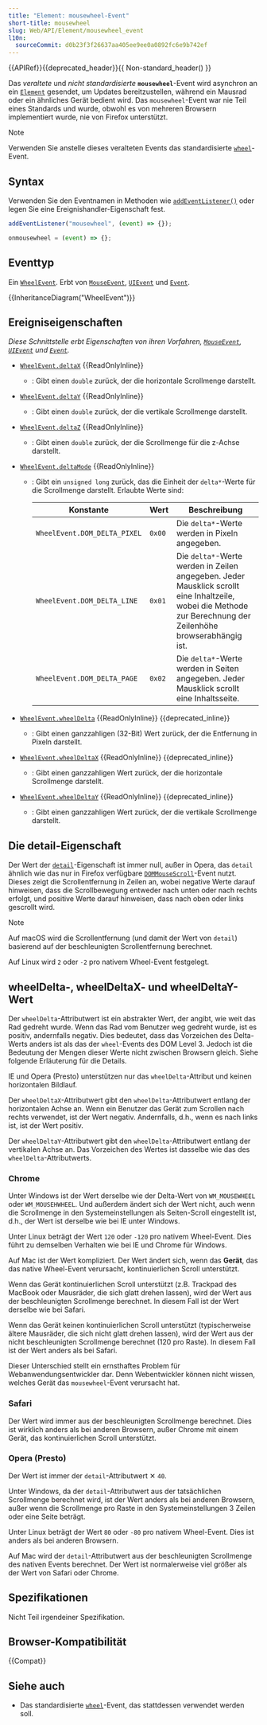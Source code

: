 ```yaml
---
title: "Element: mousewheel-Event"
short-title: mousewheel
slug: Web/API/Element/mousewheel_event
l10n:
  sourceCommit: d0b23f3f26637aa405ee9ee0a0892fc6e9b742ef
---
```


{{APIRef}}{{deprecated_header}}{{ Non-standard_header() }}

Das _veraltete_ und _nicht standardisierte_ **`mousewheel`**-Event wird asynchron an ein [`Element`](/de/docs/Web/API/Element) gesendet, um Updates bereitzustellen, während ein Mausrad oder ein ähnliches Gerät bedient wird. Das `mousewheel`-Event war nie Teil eines Standards und wurde, obwohl es von mehreren Browsern implementiert wurde, nie von Firefox unterstützt.

> [!NOTE]
> Verwenden Sie anstelle dieses veralteten Events das standardisierte [`wheel`](/de/docs/Web/API/Element/wheel_event)-Event.

## Syntax

Verwenden Sie den Eventnamen in Methoden wie [`addEventListener()`](/de/docs/Web/API/EventTarget/addEventListener) oder legen Sie eine Ereignishandler-Eigenschaft fest.

```js
addEventListener("mousewheel", (event) => {});

onmousewheel = (event) => {};
```

## Eventtyp

Ein [`WheelEvent`](/de/docs/Web/API/WheelEvent). Erbt von [`MouseEvent`](/de/docs/Web/API/MouseEvent), [`UIEvent`](/de/docs/Web/API/UIEvent) und [`Event`](/de/docs/Web/API/Event).

{{InheritanceDiagram("WheelEvent")}}

## Ereigniseigenschaften

_Diese Schnittstelle erbt Eigenschaften von ihren Vorfahren, [`MouseEvent`](/de/docs/Web/API/MouseEvent), [`UIEvent`](/de/docs/Web/API/UIEvent) und [`Event`](/de/docs/Web/API/Event)._

- [`WheelEvent.deltaX`](/de/docs/Web/API/WheelEvent/deltaX) {{ReadOnlyInline}}
  - : Gibt einen `double` zurück, der die horizontale Scrollmenge darstellt.
- [`WheelEvent.deltaY`](/de/docs/Web/API/WheelEvent/deltaY) {{ReadOnlyInline}}
  - : Gibt einen `double` zurück, der die vertikale Scrollmenge darstellt.
- [`WheelEvent.deltaZ`](/de/docs/Web/API/WheelEvent/deltaZ) {{ReadOnlyInline}}
  - : Gibt einen `double` zurück, der die Scrollmenge für die z-Achse darstellt.
- [`WheelEvent.deltaMode`](/de/docs/Web/API/WheelEvent/deltaMode) {{ReadOnlyInline}}

  - : Gibt ein `unsigned long` zurück, das die Einheit der `delta*`-Werte für die Scrollmenge darstellt. Erlaubte Werte sind:

    | Konstante                    | Wert   | Beschreibung                                                                                                                                                  |
    | ---------------------------- | ------ | ------------------------------------------------------------------------------------------------------------------------------------------------------------- |
    | `WheelEvent.DOM_DELTA_PIXEL` | `0x00` | Die `delta*`-Werte werden in Pixeln angegeben.                                                                                                                |
    | `WheelEvent.DOM_DELTA_LINE`  | `0x01` | Die `delta*`-Werte werden in Zeilen angegeben. Jeder Mausklick scrollt eine Inhaltzeile, wobei die Methode zur Berechnung der Zeilenhöhe browserabhängig ist. |
    | `WheelEvent.DOM_DELTA_PAGE`  | `0x02` | Die `delta*`-Werte werden in Seiten angegeben. Jeder Mausklick scrollt eine Inhaltsseite.                                                                     |

- [`WheelEvent.wheelDelta`](/de/docs/Web/API/WheelEvent/wheelDelta) {{ReadOnlyInline}} {{deprecated_inline}}
  - : Gibt einen ganzzahligen (32-Bit) Wert zurück, der die Entfernung in Pixeln darstellt.
- [`WheelEvent.wheelDeltaX`](/de/docs/Web/API/WheelEvent/wheelDeltaX) {{ReadOnlyInline}} {{deprecated_inline}}
  - : Gibt einen ganzzahligen Wert zurück, der die horizontale Scrollmenge darstellt.
- [`WheelEvent.wheelDeltaY`](/de/docs/Web/API/WheelEvent/wheelDeltaY) {{ReadOnlyInline}} {{deprecated_inline}}
  - : Gibt einen ganzzahligen Wert zurück, der die vertikale Scrollmenge darstellt.

## Die detail-Eigenschaft

Der Wert der [`detail`](/de/docs/Web/API/UIEvent/detail)-Eigenschaft ist immer null, außer in Opera, das `detail` ähnlich wie das nur in Firefox verfügbare [`DOMMouseScroll`](/de/docs/Web/API/Element/DOMMouseScroll_event)-Event nutzt. Dieses zeigt die Scrollentfernung in Zeilen an, wobei negative Werte darauf hinweisen, dass die Scrollbewegung entweder nach unten oder nach rechts erfolgt, und positive Werte darauf hinweisen, dass nach oben oder links gescrollt wird.

> [!NOTE]
> Auf macOS wird die Scrollentfernung (und damit der Wert von `detail`) basierend auf der beschleunigten Scrollentfernung berechnet.

Auf Linux wird `2` oder `-2` pro nativem Wheel-Event festgelegt.

## wheelDelta-, wheelDeltaX- und wheelDeltaY-Wert

Der `wheelDelta`-Attributwert ist ein abstrakter Wert, der angibt, wie weit das Rad gedreht wurde. Wenn das Rad vom Benutzer weg gedreht wurde, ist es positiv, andernfalls negativ. Dies bedeutet, dass das Vorzeichen des Delta-Werts anders ist als das der `wheel`-Events des DOM Level 3. Jedoch ist die Bedeutung der Mengen dieser Werte nicht zwischen Browsern gleich. Siehe folgende Erläuterung für die Details.

IE und Opera (Presto) unterstützen nur das `wheelDelta`-Attribut und keinen horizontalen Bildlauf.

Der `wheelDeltaX`-Attributwert gibt den `wheelDelta`-Attributwert entlang der horizontalen Achse an. Wenn ein Benutzer das Gerät zum Scrollen nach rechts verwendet, ist der Wert negativ. Andernfalls, d.h., wenn es nach links ist, ist der Wert positiv.

Der `wheelDeltaY`-Attributwert gibt den `wheelDelta`-Attributwert entlang der vertikalen Achse an. Das Vorzeichen des Wertes ist dasselbe wie das des `wheelDelta`-Attributwerts.

### Chrome

Unter Windows ist der Wert derselbe wie der Delta-Wert von `WM_MOUSEWHEEL` oder `WM_MOUSEHWHEEL`. Und außerdem ändert sich der Wert nicht, auch wenn die Scrollmenge in den Systemeinstellungen als Seiten-Scroll eingestellt ist, d.h., der Wert ist derselbe wie bei IE unter Windows.

Unter Linux beträgt der Wert `120` oder `-120` pro nativem Wheel-Event. Dies führt zu demselben Verhalten wie bei IE und Chrome für Windows.

Auf Mac ist der Wert kompliziert. Der Wert ändert sich, wenn das **Gerät**, das das native Wheel-Event verursacht, kontinuierlichen Scroll unterstützt.

Wenn das Gerät kontinuierlichen Scroll unterstützt (z.B. Trackpad des MacBook oder Mausräder, die sich glatt drehen lassen), wird der Wert aus der beschleunigten Scrollmenge berechnet. In diesem Fall ist der Wert derselbe wie bei Safari.

Wenn das Gerät keinen kontinuierlichen Scroll unterstützt (typischerweise ältere Mausräder, die sich nicht glatt drehen lassen), wird der Wert aus der nicht beschleunigten Scrollmenge berechnet (120 pro Raste). In diesem Fall ist der Wert anders als bei Safari.

Dieser Unterschied stellt ein ernsthaftes Problem für Webanwendungsentwickler dar. Denn Webentwickler können nicht wissen, welches Gerät das `mousewheel`-Event verursacht hat.

### Safari

Der Wert wird immer aus der beschleunigten Scrollmenge berechnet. Dies ist wirklich anders als bei anderen Browsern, außer Chrome mit einem Gerät, das kontinuierlichen Scroll unterstützt.

### Opera (Presto)

Der Wert ist immer der `detail`-Attributwert ✕ `40`.

Unter Windows, da der `detail`-Attributwert aus der tatsächlichen Scrollmenge berechnet wird, ist der Wert anders als bei anderen Browsern, außer wenn die Scrollmenge pro Raste in den Systemeinstellungen 3 Zeilen oder eine Seite beträgt.

Unter Linux beträgt der Wert `80` oder `-80` pro nativem Wheel-Event. Dies ist anders als bei anderen Browsern.

Auf Mac wird der `detail`-Attributwert aus der beschleunigten Scrollmenge des nativen Events berechnet. Der Wert ist normalerweise viel größer als der Wert von Safari oder Chrome.

## Spezifikationen

Nicht Teil irgendeiner Spezifikation.

## Browser-Kompatibilität

{{Compat}}

## Siehe auch

- Das standardisierte [`wheel`](/de/docs/Web/API/Element/wheel_event)-Event, das stattdessen verwendet werden soll.
